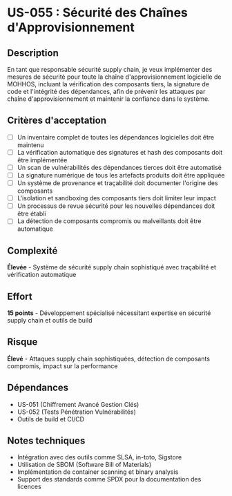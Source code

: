 # US-055 : Sécurité des Chaînes d'Approvisionnement

## Description
En tant que responsable sécurité supply chain, je veux implémenter des mesures de sécurité pour toute la chaîne d'approvisionnement logicielle de MOHHOS, incluant la vérification des composants tiers, la signature de code et l'intégrité des dépendances, afin de prévenir les attaques par chaîne d'approvisionnement et maintenir la confiance dans le système.

## Critères d'acceptation
- [ ] Un inventaire complet de toutes les dépendances logicielles doit être maintenu
- [ ] La vérification automatique des signatures et hash des composants doit être implémentée
- [ ] Un scan de vulnérabilités des dépendances tierces doit être automatisé
- [ ] La signature numérique de tous les artefacts produits doit être appliquée
- [ ] Un système de provenance et traçabilité doit documenter l'origine des composants
- [ ] L'isolation et sandboxing des composants tiers doit limiter leur impact
- [ ] Un processus de revue sécurité pour les nouvelles dépendances doit être établi
- [ ] La détection de composants compromis ou malveillants doit être automatique

## Complexité
**Élevée** - Système de sécurité supply chain sophistiqué avec traçabilité et vérification automatique

## Effort
**15 points** - Développement spécialisé nécessitant expertise en sécurité supply chain et outils de build

## Risque
**Élevé** - Attaques supply chain sophistiquées, détection de composants compromis, impact sur la performance

## Dépendances
- US-051 (Chiffrement Avancé Gestion Clés)
- US-052 (Tests Pénétration Vulnérabilités)
- Outils de build et CI/CD

## Notes techniques
- Intégration avec des outils comme SLSA, in-toto, Sigstore
- Utilisation de SBOM (Software Bill of Materials)
- Implémentation de container scanning et binary analysis
- Support des standards comme SPDX pour la documentation des licences